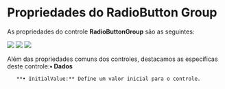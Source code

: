 # Propriedades do RadioButton Group

As propriedades do controle **RadioButtonGroup** são as seguintes:

![](http://www.gvinci.com.br/manual/radiobuttongroup_1.zoom80.png)   ![](http://www.gvinci.com.br/manual/radiobuttongroup_2.zoom80.png)   ![](http://www.gvinci.com.br/manual/radiobuttongroup_3.zoom80.png)

Além das propriedades comuns dos controles, destacamos as específicas deste controle:**• Dados**

       **• InitialValue:** Define um valor inicial para o controle.

